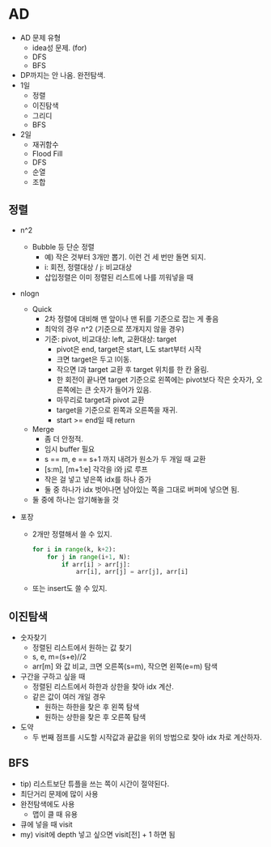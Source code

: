 # AD

* AD 문제 유형
  * idea성 문제. (for)
  * DFS
  * BFS
* DP까지는 안 나옴. 완전탐색.
* 1일
  * 정렬
  * 이진탐색
  * 그리디
  * BFS
* 2일
  * 재귀함수
  * Flood Fill
  * DFS
  * 순열
  * 조합

## 정렬

* n^2

  * Bubble 등 단순 정렬
    * 예) 작은 것부터 3개만 뽑기. 이런 건 세 번만 돌면 되지.
    * i: 회전, 정렬대상 / j: 비교대상
    * 삽입정렬은 이미 정렬된 리스트에 나를 끼워넣을 때

* nlogn

  * Quick
    * 2차 정렬에 대비해 맨 앞이나 맨 뒤를 기준으로 잡는 게 좋음
    * 최악의 경우 n^2 (기준으로 쪼개지지 않을 경우)
    * 기준: pivot, 비교대상: left, 교환대상: target
      * pivot은 end, target은 start, L도 start부터 시작
      * 크면 target은 두고 l이동. 
      * 작으면 l과 target 교환 후 target 위치를 한 칸 올림.
      * 한 회전이 끝나면 target 기준으로 왼쪽에는 pivot보다 작은 숫자가, 오른쪽에는 큰 숫자가 들어가 있음.
      * 마무리로 target과 pivot 교환
      * target을 기준으로 왼쪽과 오른쪽을 재귀.
      * start >= end일 때 return
  * Merge
    * 좀 더 안정적.
    * 임시 buffer 필요
    * s == m, e == s+1 까지 내려가 원소가 두 개일 때 교환
    * [s:m], [m+1:e] 각각을 i와 j로 루프
    * 작은 걸 넣고 넣은쪽 idx를 하나 증가
    * 둘 중 하나가 idx 벗어나면 남아있는 쪽을 그대로 버퍼에 넣으면 됨.
  * 둘 중에 하나는 암기해놓을 것

* 포장

  * 2개만 정렬해서 쓸 수 있지.

    ```python
    for i in range(k, k+2):
        for j in range(i+1, N):
            if arr[i] > arr[j]:
                arr[i], arr[j] = arr[j], arr[i]
    ```

  * 또는 insert도 쓸 수 있지.

## 이진탐색

* 숫자찾기
  * 정렬된 리스트에서 원하는 값 찾기
  * s, e, m=(s+e)//2
  * arr[m] 와 값 비교, 크면 오른쪽(s=m), 작으면 왼쪽(e=m) 탐색
* 구간을 구하고 싶을 때
  * 정렬된 리스트에서 하한과 상한을 찾아 idx 계산.
  * 같은 값이 여러 개일 경우
    * 원하는 하한을 찾은 후 왼쪽 탐색
    * 원하는 상한을 찾은 후 오른쪽 탐색
* 도약
  * 두 번째 점프를 시도할 시작값과 끝값을 위의 방법으로 찾아 idx 차로 계산하자.

## BFS

* tip) 리스트보단 튜플을 쓰는 쪽이 시간이 절약된다.
* 최단거리 문제에 많이 사용
* 완전탐색에도 사용
  * 맵이 클 때 유용
* 큐에 넣을 때 visit
* my) visit에 depth 넣고 싶으면 visit[전] + 1 하면 됨